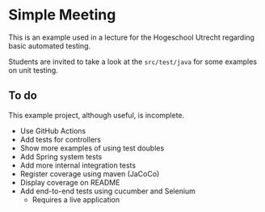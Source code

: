 # Simple Meeting
This is an example used
in a lecture for the Hogeschool
Utrecht regarding basic automated testing.

Students are invited to take a
look at the `src/test/java` for
some examples on unit testing.

## To do
This example project, although useful,
is incomplete.

* Use GitHub Actions
* Add tests for controllers
* Show more examples of using test doubles
* Add Spring system tests
* Add more internal integration tests
* Register coverage using maven (JaCoCo)
* Display coverage on README
* Add end-to-end tests using cucumber and Selenium
    * Requires a live application